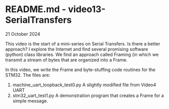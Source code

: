 # README.md - video13-SerialTransfers

21 October 2024

This video is the start of a mini-series on Serial Transfers. Is there a better approach?  I explore the Internet and find
several promising software (python) class libraries.  We find an approach called Framing (in which we transmit a stream of bytes that are organized into a Frame.

In this video, we write the Frame and byte-stuffing code routines for the STM32.
The files are:

1. machine_uart_loopback_test0.py   A slightly modified file from Video4 UART
2. stm32_uart_test1.py              A demonstration program that creates a Frame for a simple message.

